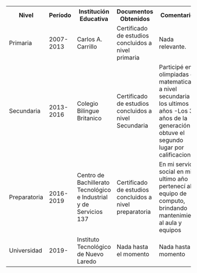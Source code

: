 <table>
<tbody>
  <tr>
    <th>Nivel</th>
    <th>Período</th>
    <th>Institución Educativa</th>
    <th>Documentos Obtenidos</th>
    <th>Comentarios</th>
  </tr>
  <tr>
    <td>Primaria</td>
    <td>2007-2013</td>
    <td>Carlos A. Carrillo</td>
    <td>Certificado de estudios concluidos a nivel primaria
    </td>
    <td>Nada relevante.</td>
  </tr>
  <tr>
    <td>Secundaria</td>
    <td>2013-2016</td>
    <td>Colegio Bilingue Britanico</td>
    <td>Certificado de estudios concluidos a nivel Secundaria
    </td>
    <td>Participé en olimpiadas de matematicas a nivel secundaria los ultimos 2 años
    -Los 3 años de la generación obtuve el segundo lugar por calificaciones.
    </td>
  </tr>
  <tr>
    <td>Preparatoria</td>
    <td>2016-2019</td>
    <td>Centro de Bachillerato Tecnológico e Industrial y de Servicios 137</td>
    <td>Certificado de estudios concluidos a nivel preparatoria
    </td>
    <td>En mi servicio social en mi ultimo año pertenecí al equipo de computo, brindando mantenimieto al aula y equipos</td>
  </tr>
  <tr>
    <td>Universidad</td>
    <td>2019-</td>
    <td>Instituto Tecnológico de Nuevo Laredo</td>
    <td>Nada hasta el momento</td>
    <td>Nada hasta el momento</td>
  </tr>
  </tbody>
</table>